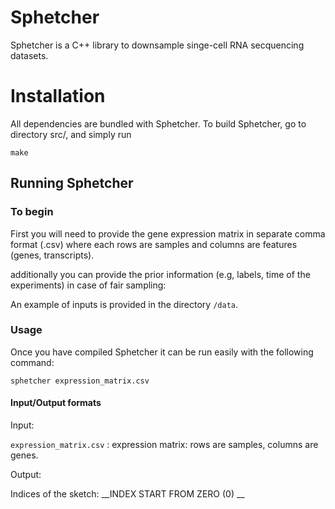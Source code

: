 # Sphetcher

Sphetcher is a C++ library to downsample singe-cell RNA secquencing datasets. 


# Installation
All dependencies are bundled with Sphetcher. To build Sphetcher, go to directory src/, and simply run

```
make
```

## Running Sphetcher ##

### To begin ###

First you will need to provide the gene expression matrix in separate comma format (.csv) where each rows are samples and columns are features (genes, transcripts).

additionally you can provide the prior information (e.g, labels, time of the experiments) in case of fair sampling:

An example of inputs is provided in the directory ```/data```. 

### Usage ###

Once you have compiled Sphetcher it can be run easily with the following command:

```
sphetcher expression_matrix.csv
```

#### Input/Output formats

Input: 

`expression_matrix.csv`
  : expression matrix: rows are samples, columns are genes.

Output:

Indices of the sketch: __INDEX START FROM ZERO (0) __


